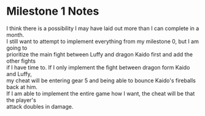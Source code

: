 # Milestone 1 Notes
I think there is a possibility I may have laid out more than I can complete in a month. <br>
I still want to attempt to implement everything from my milestone 0, but I am going to <br>
prioritize the main fight between Luffy and dragon Kaido first and add the other fights <br>
if I have time to. If I only implement the fight between dragon form Kaido and Luffy, <br> 
my cheat will be entering gear 5 and being able to bounce Kaido's fireballs back at him. <br>
If I am able to implement the entire game how I want, the cheat will be that the player's <br>
attack doubles in damage.